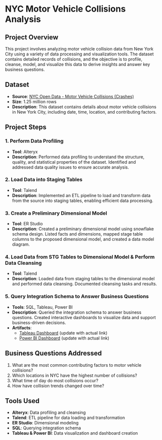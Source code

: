 # NYC Motor Vehicle Collisions Analysis


## Project Overview

This project involves analyzing motor vehicle collision data from New York City using a variety of data processing and visualization tools. The dataset contains detailed records of collisions, and the objective is to profile, cleanse, model, and visualize this data to derive insights and answer key business questions.

## Dataset

- **Source**: [NYC Open Data - Motor Vehicle Collisions (Crashes)](https://data.cityofnewyork.us/Public-Safety/Motor-Vehicle-Collisions-Crashes/h9gi-nx95/about_data)
- **Size**: 1.25 million rows
- **Description**: This dataset contains details about motor vehicle collisions in New York City, including date, time, location, and contributing factors.

## Project Steps

### 1. Perform Data Profiling
- **Tool**: Alteryx
- **Description**: Performed data profiling to understand the structure, quality, and statistical properties of the dataset. Identified and addressed data quality issues to ensure accurate analysis.

### 2. Load Data into Staging Tables
- **Tool**: Talend
- **Description**: Implemented an ETL pipeline to load and transform data from the source into staging tables, enabling efficient data processing.

### 3. Create a Preliminary Dimensional Model
- **Tool**: ER Studio
- **Description**: Created a preliminary dimensional model using snowflake schema design. Listed facts and dimensions, mapped stage table columns to the proposed dimensional model, and created a data model diagram.

### 4. Load Data from STG Tables to Dimensional Model & Perform Data Cleansing
- **Tool**: Talend
- **Description**: Loaded data from staging tables to the dimensional model and performed data cleansing. Documented cleansing tasks and results.

### 5. Query Integration Schema to Answer Business Questions
- **Tools**: SQL, Tableau, Power BI
- **Description**: Queried the integration schema to answer business questions. Created interactive dashboards to visualize data and support business-driven decisions.
- **Artifacts**:
  - [Tableau Dashboard](link_to_dashboard) (update with actual link)
  - [Power BI Dashboard](link_to_dashboard) (update with actual link)

## Business Questions Addressed

1. What are the most common contributing factors to motor vehicle collisions?
2. Which locations in NYC have the highest number of collisions?
3. What time of day do most collisions occur?
4. How have collision trends changed over time?

## Tools Used

- **Alteryx**: Data profiling and cleansing
- **Talend**: ETL pipeline for data loading and transformation
- **ER Studio**: Dimensional modeling
- **SQL**: Querying integration schema
- **Tableau & Power BI**: Data visualization and dashboard creation
